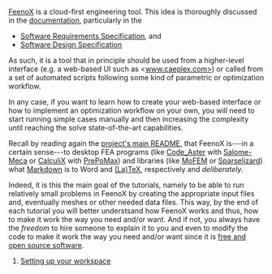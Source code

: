 [FeenoX](https://www.seamplex.com/feenox) is a cloud-first engineering tool. This idea is thoroughly discussed in the [documentation](https://www.seamplex.com/feenox/doc), particularly in the

 * [Software Requirements Specification](https://www.seamplex.com/feenox/doc/srs.html), and
 * [Software Design Specification](https://www.seamplex.com/feenox/doc/sds.html)
 
As such, it is a tool that in principle should be used from a higher-level interface (e.g. a web-based UI such as <www.caeplex.com>) or called from a set of automated scripts following some kind of parametric or optimization workflow.


In any case, if you want to learn how to create your web-based interface or how to implement an optimization workflow on your own, you will need to start running simple cases manually and then increasing the complexity until reaching the solve state-of-the-art capabilities.

Recall by reading again the [project's main README](https://github.com/seamplex/feenox), that FeenoX is---in a certain sense---to desktop FEA programs (like [Code_Aster](https://www.code-aster.org/spip.php?rubrique2) with [Salome-Meca](https://www.code-aster.org/V2/spip.php?article303) or [CalculiX](http://www.calculix.de/) with [PrePoMax](https://prepomax.fs.um.si/)) and libraries (like [MoFEM](http://mofem.eng.gla.ac.uk/mofem/html/) or [Sparselizard](http://sparselizard.org/)) what [Markdown](https://commonmark.org/) is to Word and [(La)TeX](https://en.wikipedia.org/wiki/LaTeX), respectively and _deliberately_.


Indeed, it is this the main goal of the tutorials, namely to be able to run relatively small problems in FeenoX by creating the appropriate input files and, eventually meshes or other needed data files. This way, by the end of each tutorial you will better understsand how FeenoX works and thus, how to make it work the way you need and/or want. And if not, you always have the _freedom_ to hire someone to explain it to you and even to modify the code to make it work the way you need and/or want since it is [free and open source software](https://www.seamplex.com/feenox/#licensing).

1. [Setting up your workspace](000-setup)

